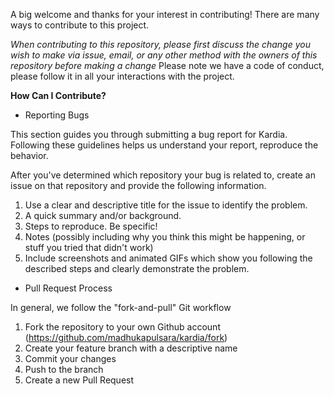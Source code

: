 A big welcome and thanks for your interest in contributing! There are many ways to contribute to this project. 

*When contributing to this repository, please first discuss the change you wish to make via issue, email, or any other method with the owners of this repository before making a change*
Please note we have a code of conduct, please follow it in all your interactions with the project.

**How Can I Contribute?**
- Reporting Bugs

This section guides you through submitting a bug report for Kardia. Following these guidelines helps us understand your report, reproduce the behavior.

After you've determined which repository your bug is related to, create an issue on that repository and provide the following information.

1. Use a clear and descriptive title for the issue to identify the problem.
2. A quick summary and/or background.
3. Steps to reproduce. Be specific!
4. Notes (possibly including why you think this might be happening, or stuff you tried that didn't work)
5. Include screenshots and animated GIFs which show you following the described steps and clearly demonstrate the problem.

- Pull Request Process

In general, we follow the "fork-and-pull" Git workflow

1. Fork the repository to your own Github account (https://github.com/madhukapulsara/kardia/fork)
2. Create your feature branch with a descriptive name
3. Commit your changes 
4. Push to the branch 
5. Create a new Pull Request
